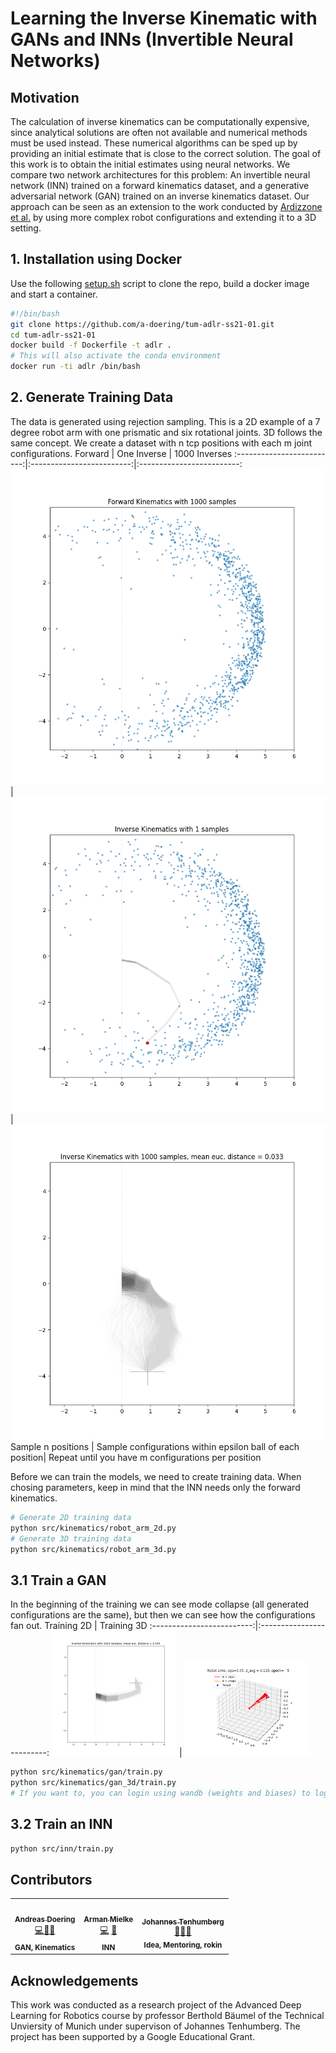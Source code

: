 # Learning the Inverse Kinematic with GANs and INNs (Invertible Neural Networks)

## Motivation
The calculation of inverse kinematics can be computationally expensive, since analytical solutions are often not available and numerical methods must be used instead.
These numerical algorithms can be sped up by providing an initial estimate that is close to the correct solution.
The goal of this work is to obtain the initial estimates using neural networks.
We compare two network architectures for this problem:
An invertible neural network (INN) trained on a forward kinematics dataset, and a generative adversarial network (GAN) trained on an inverse kinematics dataset.
Our approach can be seen as an extension to the work conducted by [Ardizzone et al.](https://arxiv.org/abs/1808.04730) by using more complex robot configurations and extending it to a 3D setting.

## 1. Installation using Docker
Use the following [setup.sh](setup.sh) script to clone the repo, build a docker image and start a container.
```sh
#!/bin/bash
git clone https://github.com/a-doering/tum-adlr-ss21-01.git
cd tum-adlr-ss21-01
docker build -f Dockerfile -t adlr .
# This will also activate the conda environment
docker run -ti adlr /bin/bash
```
## 2. Generate Training Data
The data is generated using rejection sampling.
This is a 2D example of a 7 degree robot arm with one prismatic and six rotational joints.
3D follows the same concept.
We create a dataset with n tcp positions with each m joint configurations.
Forward           |  One Inverse | 1000 Inverses
:-------------------------:|:-------------------------:|:-------------------------:
![Forward](docs/data_generation/fig_forward.png)|  ![One Inverse](docs/data_generation/fig_one_inverse.png)| ![All Inverse](docs/data_generation/fig_inverse.png)
  Sample n positions | Sample configurations within epsilon ball of each position| Repeat until you have m configurations per position

Before we can train the models, we need to create training data. When chosing parameters, keep in mind that the INN needs only the forward kinematics.
```sh
# Generate 2D training data
python src/kinematics/robot_arm_2d.py
# Generate 3D training data
python src/kinematics/robot_arm_3d.py
```
## 3.1 Train a GAN
In the beginning of the training we can see mode collapse (all generated configurations are the same), but then we can see how the configurations fan out.
Training 2D           |  Training 3D 
:-------------------------:|:-------------------------:
<img src="docs/training/training_2d.gif" width="200px;" alt=""/> | <img src="docs/training/training_3d.gif" width="200px;" alt=""/>


```sh
python src/kinematics/gan/train.py
python src/kinematics/gan_3d/train.py
# If you want to, you can login using wandb (weights and biases) to log your training.
```
## 3.2 Train an INN
```sh
python src/inn/train.py
```
## Contributors
<table>
  <tr>
    <td align="center"><a href="https://github.com/a-doering"><img src="https://avatars.githubusercontent.com/u/35858164?v=4?s=100" width="100px;" alt=""/><br /><sub><b> Andreas Doering </b></sub></a><br /><a href="https://github.com/a-doering/tum-adlr-ss21-01/commits?author=a-doering" title="Code">💻</a><a href="https://github.com/a-doering/tum-adlr-ss21-01/commits?author=a-doering" title="Documentation">📖</a><a href="#ideas-a-doering" title="Ideas, Planning, & Feedback">🤔</a>
   <br /><sub><b>GAN, Kinematics</b></sub></a><br />
    <td align="center"><a href="https://github.com/ArmanMielke"><img src="https://avatars.githubusercontent.com/u/27361575?v=4?s=100" width="100px;" alt=""/><br /><sub><b>Arman Mielke</b></sub></a><br /><a href="https://github.com/a-doering/tum-adlr-ss21-01/commits?author=ArmanMielke" title="Code">💻</a>
<a href="#ideas-ArmanMielke" title="Ideas, Planning, & Feedback">🤔</a>
   <br /><sub><b>INN</b></sub></a><br />
    <td align="center"><a href="https://github.com/scleronomic"><img src="https://avatars.githubusercontent.com/u/20596524?v=4?s=100" width="100px;" alt=""/><br /><sub><b> Johannes Tenhumberg</b></sub></a><br />
    <a href="https://github.com/scleronomic/rokin" title="Plugin/utility libraries">🔌</a><a href="#ideas-scleronomic" title="Ideas, Planning, & Feedback">🤔</a><a href="#mentoring-scleronomic" title="Mentoring">🔬</a>
   <br /><sub><b>Idea, Mentoring, rokin</b></sub></a><br />
  </tr>
</table>

## Acknowledgements
This work was conducted as a research project of the Advanced Deep Learning for Robotics course by professor Berthold Bäumel of the Technical Unviersity of Munich under supervison of Johannes Tenhumberg.
The project has been supported by a Google Educational Grant.